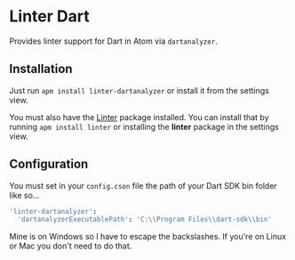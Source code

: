 # Linter Dart

Provides linter support for Dart in Atom via `dartanalyzer`.

## Installation
Just run `apm install linter-dartanalyzer` or install it from the settings view.

You must also have the [Linter](https://github.com/AtomLinter/Linter) package installed.
You can install that by running `apm install linter` or installing the **linter** package in the settings view.

## Configuration
You must set in your `config.cson` file the path of your Dart SDK bin folder like so...
```coffeescript
'linter-dartanalyzer':
  'dartanalyzerExecutablePath': 'C:\\Program Files\\dart-sdk\\bin'
```

Mine is on Windows so I have to escape the backslashes. If you're on Linux or Mac you don't need to do that.

